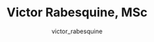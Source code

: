 ---
# this is autogenerated: do not edit
title: Victor Rabesquine, MSc
author: victor_rabesquine
layout: author-bio
jobtitle: PhD Student
bio: IFSC-USP
type: alumn
excerpt: "Visiting [CAPES Scholar](https://www.iie.org/Programs/CAPES) (2022-2023). Victor is a biomolecular physicist who comes from University of São Paulo, Brazil. Men"
header:
  teaser: /assets/images/people/bio-rabesquine.jpg
papers: 
---